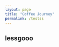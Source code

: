```yaml
---
layout: page
title: "Coffee Journey"
permalink: /testss
---
```


<link href="/hacker.css" rel="stylesheet">

## lessgooo

